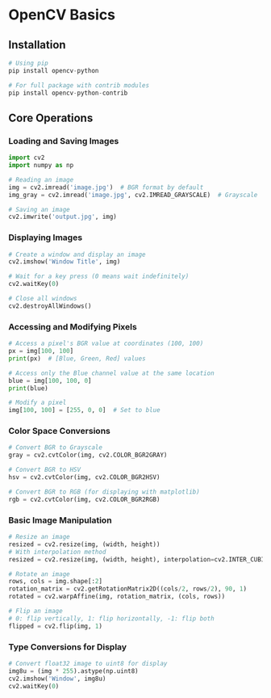 # OpenCV Basics

## Installation

```python
# Using pip
pip install opencv-python

# For full package with contrib modules
pip install opencv-python-contrib
```

## Core Operations

### Loading and Saving Images

```python
import cv2
import numpy as np

# Reading an image
img = cv2.imread('image.jpg')  # BGR format by default
img_gray = cv2.imread('image.jpg', cv2.IMREAD_GRAYSCALE)  # Grayscale

# Saving an image
cv2.imwrite('output.jpg', img)
```

### Displaying Images

```python
# Create a window and display an image
cv2.imshow('Window Title', img)

# Wait for a key press (0 means wait indefinitely)
cv2.waitKey(0)

# Close all windows
cv2.destroyAllWindows()
```

### Accessing and Modifying Pixels

```python
# Access a pixel's BGR value at coordinates (100, 100)
px = img[100, 100]
print(px)  # [Blue, Green, Red] values

# Access only the Blue channel value at the same location
blue = img[100, 100, 0]
print(blue)

# Modify a pixel
img[100, 100] = [255, 0, 0]  # Set to blue
```

### Color Space Conversions

```python
# Convert BGR to Grayscale
gray = cv2.cvtColor(img, cv2.COLOR_BGR2GRAY)

# Convert BGR to HSV
hsv = cv2.cvtColor(img, cv2.COLOR_BGR2HSV)

# Convert BGR to RGB (for displaying with matplotlib)
rgb = cv2.cvtColor(img, cv2.COLOR_BGR2RGB)
```

### Basic Image Manipulation

```python
# Resize an image
resized = cv2.resize(img, (width, height))
# With interpolation method
resized = cv2.resize(img, (width, height), interpolation=cv2.INTER_CUBIC)

# Rotate an image
rows, cols = img.shape[:2]
rotation_matrix = cv2.getRotationMatrix2D((cols/2, rows/2), 90, 1)
rotated = cv2.warpAffine(img, rotation_matrix, (cols, rows))

# Flip an image
# 0: flip vertically, 1: flip horizontally, -1: flip both
flipped = cv2.flip(img, 1)
```

### Type Conversions for Display

```python
# Convert float32 image to uint8 for display
img8u = (img * 255).astype(np.uint8)
cv2.imshow('Window', img8u)
cv2.waitKey(0)
```